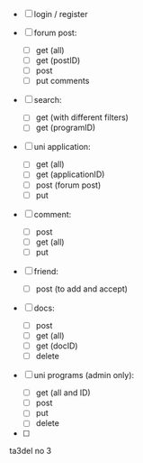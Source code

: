 - [ ] login / register

- [ ] forum post:

  - [ ] get (all)
  - [ ] get (postID)
  - [ ] post
  - [ ] put comments

- [ ] search:

  - [ ] get (with different filters)
  - [ ] get (programID)

- [ ] uni application:
  - [ ] get (all)
  - [ ] get (applicationID)
  - [ ] post (forum post)
  - [ ] put
- [ ] comment:

  - [ ] post
  - [ ] get (all)
  - [ ] put

- [ ] friend:

  - [ ] post (to add and accept)

- [ ] docs:

  - [ ] post
  - [ ] get (all)
  - [ ] get (docID)
  - [ ] delete

- [ ] uni programs (admin only):

  - [ ] get (all and ID)
  - [ ] post
  - [ ] put
  - [ ] delete

- [ ]

ta3del no 3
